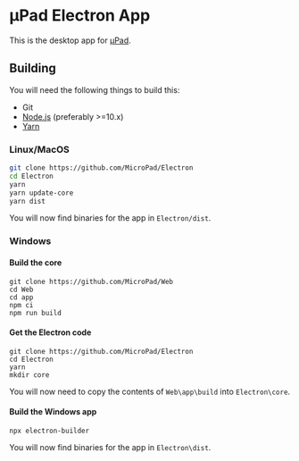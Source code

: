 # µPad Electron App
This is the desktop app for [µPad](https://getmicropad.com).

## Building
You will need the following things to build this:  
- Git
- [Node.js](https://nodejs.org) (preferably >=10.x)
- [Yarn](https://yarnpkg.com)

### Linux/MacOS
```bash
git clone https://github.com/MicroPad/Electron
cd Electron
yarn
yarn update-core
yarn dist
```

You will now find binaries for the app in `Electron/dist`.

### Windows
#### Build the core
```Batchfile
git clone https://github.com/MicroPad/Web
cd Web
cd app
npm ci
npm run build
```

#### Get the Electron code
```Batchfile
git clone https://github.com/MicroPad/Electron
cd Electron
yarn
mkdir core
```

You will now need to copy the contents of `Web\app\build`  into `Electron\core`.

#### Build the Windows app
```Batchfile
npx electron-builder
```

You will now find binaries for the app in `Electron\dist`.